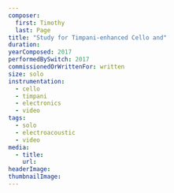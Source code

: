 ```yaml
---
composer:
  first: Timothy
  last: Page
title: "Study for Timpani-enhanced Cello and"
duration:
yearComposed: 2017
performedBySwitch: 2017
commissionedOrWrittenFor: written
size: solo
instrumentation:
  - cello
  - timpani
  - electronics
  - video
tags:
  - solo
  - electroacoustic
  - video
media:
  - title:
    url:
headerImage:
thumbnailImage:
---
```

